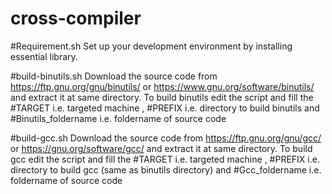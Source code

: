 # cross-compiler

#Requirement.sh
Set up your development environment by installing essential library.

#build-binutils.sh
Download the source code from https://ftp.gnu.org/gnu/binutils/ or https://www.gnu.org/software/binutils/ and extract it at same directory.
To build binutils edit the script and fill the #TARGET i.e. targeted machine , #PREFIX i.e. directory to build binutils and #Binutils_foldername 
i.e. foldername of source code

#build-gcc.sh
Download the source code from https://ftp.gnu.org/gnu/gcc/ or https://gnu.org/software/gcc/ and extract it at same directory.
To build gcc edit the script and fill the #TARGET i.e. targeted machine , #PREFIX i.e. directory to build gcc (same as binutils directory) and #Gcc_foldername 
i.e. foldername of source code
